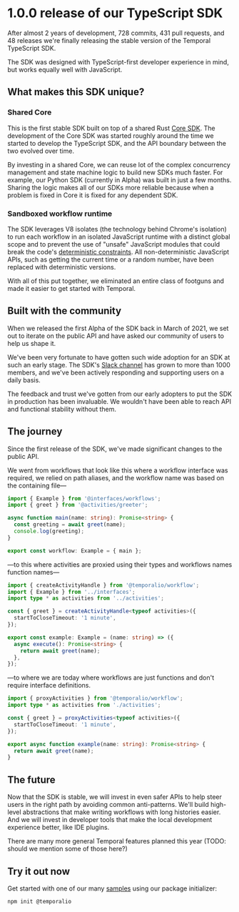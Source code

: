 # 1.0.0 release of our TypeScript SDK

After almost 2 years of development, 728 commits, 431 pull requests, and 48 releases we're finally releasing the stable
version of the Temporal TypeScript SDK.

The SDK was designed with TypeScript-first developer experience in mind, but works equally well with JavaScript.

## What makes this SDK unique?

### Shared Core

This is the first stable SDK built on top of a shared Rust [Core SDK](https://github.com/temporalio/sdk-core/). The
development of the Core SDK was started roughly around the time we started to develop the TypeScript SDK, and the API
boundary between the two evolved over time.

By investing in a shared Core, we can reuse lot of the complex concurrency management and state machine logic to build
new SDKs much faster. For example, our Python SDK (currently in Alpha) was built in just a few months. Sharing the logic
makes all of our SDKs more reliable because when a problem is fixed in Core it is fixed for any dependent SDK.

### Sandboxed workflow runtime

The SDK leverages V8 isolates (the technology behind Chrome's isolation) to run each workflow in an isolated JavaScript
runtime with a distinct global scope and to prevent the use of "unsafe" JavaScript modules that could break the code's
[deterministic constraints](https://docs.temporal.io/workflows#deterministic-constraints).  All non-deterministic
JavaScript APIs, such as getting the current time or a random number, have been replaced with deterministic versions.

With all of this put together, we eliminated an entire class of footguns and made it easier to get started with
Temporal.

## Built with the community

When we released the first Alpha of the SDK back in March of 2021, we set out to iterate on the public API and have
asked our community of users to help us shape it.

We've been very fortunate to have gotten such wide adoption for an SDK at such an early stage. The SDK's [Slack
channel](https://temporal.io/slack) has grown to more than 1000 members, and we've been actively responding and
supporting users on a daily basis.

The feedback and trust we've gotten from our early adopters to put the SDK in production has been invaluable. We
wouldn't have been able to reach API and functional stability without them.

## The journey

Since the first release of the SDK, we've made significant changes to the public API.

We went from workflows that look like this where a workflow interface was required, we relied on path aliases, and the
workflow name was based on the containing file—

```ts
import { Example } from '@interfaces/workflows';
import { greet } from '@activities/greeter';

async function main(name: string): Promise<string> {
  const greeting = await greet(name);
  console.log(greeting);
}

export const workflow: Example = { main };
```

—to this where activities are proxied using their types and workflows names function names—

```ts
import { createActivityHandle } from '@temporalio/workflow';
import { Example } from '../interfaces';
import type * as activities from '../activities';

const { greet } = createActivityHandle<typeof activities>({
  startToCloseTimeout: '1 minute',
});

export const example: Example = (name: string) => ({
  async execute(): Promise<string> {
    return await greet(name);
  },
});
```

—to where we are today where workflows are just functions and don't require interface definitions.

```ts
import { proxyActivities } from '@temporalio/workflow';
import type * as activities from './activities';

const { greet } = proxyActivities<typeof activities>({
  startToCloseTimeout: '1 minute',
});

export async function example(name: string): Promise<string> {
  return await greet(name);
}
```

## The future

Now that the SDK is stable, we will invest in even safer APIs to help steer users in the right path by avoiding common
anti-patterns. We'll build high-level abstractions that make writing workflows with long histories easier. And we will
invest in developer tools that make the local development experience better, like IDE plugins.

There are many more general Temporal features planned this year (TODO: should we mention some of those here?)


## Try it out now

Get started with one of our many [samples](https://github.com/temporalio/samples-typescript) using our package
initializer:

```
npm init @temporalio
```
